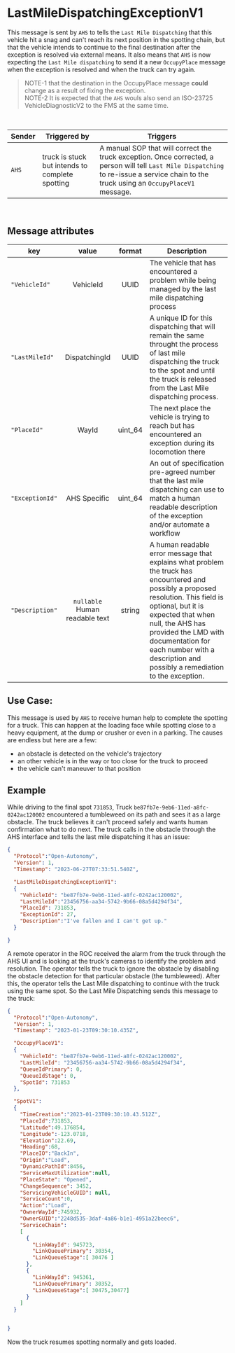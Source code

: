# LastMileDispatchingExceptionV1
This message is sent by `AHS` to tells the `Last Mile Dispatching` that this vehicle hit a snag and can't reach its next position in the spotting chain, but that the vehicle intends to continue to the final destination after the exception is resolved via external means.  It also means that `AHS` is now expecting the `Last Mile dispatching` to send it a new `OccupyPlace` message when the exception is resolved and when the truck can try again.
> NOTE-1 that the destination in the OccupyPlace message **could** change as a result of fixing the exception.<br>
> NOTE-2 It is expected that the `AHS` wouls also send an ISO-23725 VehicleDiagnosticV2 to the FMS at the same time.

<br>

|Sender| Triggered by | Triggers|
|---|---|---|
| `AHS`| truck is stuck but intends to complete spotting | A manual SOP that will correct the truck exception.  Once corrected, a person will tell `Last Mile Dispatching` to re-issue a service chain to the truck using an `OccupyPlaceV1` message. |

<br>

## Message attributes
|key |value |format | Description|
|---|:---:|:---:|---|
|`"VehicleId"`| VehicleId | UUID| The vehicle that has encountered a problem while being managed by the last mile dispatching process|
|`"LastMileId"`| DispatchingId | UUID| A unique ID for this dispatching that will remain the same throught the process of last mile dispatching the truck to the spot and until the truck is released from the Last Mile dispatching process.|
|`"PlaceId"`| WayId| uint_64|The next place the vehicle is trying to reach but has encountered an exception during its locomotion there|
|`"ExceptionId"` | AHS Specific | uint_64 | An out of specification pre-agreed number that the last mile dispatching can use to match a human readable description of the exception and/or automate a workflow |
|`"Description"`|`nullable` Human readable text|string| A human readable error message that explains what problem the truck has encountered and possibly a proposed resolution.  This field is optional, but it is expected that when null, the AHS has provided the LMD with documentation for each number with a description and possibly a remediation to the exception.


## Use Case:
This message is used by `AHS` to receive human help to complete the spotting for a truck.  This can happen at the loading face while spotting close to a heavy equipment, at the dump or crusher or even in a parking.  The causes are endless but here are a few:
* an obstacle is detected on the vehicle's trajectory
* an other vehicle is in the way or too close for the truck to proceed
* the vehicle can't maneuver to that position




## Example
While driving to the final spot `731853`, Truck `be87fb7e-9eb6-11ed-a8fc-0242ac120002` encountered a tumbleweed on its path and sees it as a large obstacle.  The truck believes it can't proceed safely and wants human confirmation what to do next. The truck calls in the obstacle through the AHS interface and tells the last mile dispatching it has an issue:  

```json
{
  "Protocol":"Open-Autonomy",
  "Version": 1,
  "Timestamp": "2023-06-27T07:33:51.540Z",

  "LastMileDispatchingExceptionV1":
  {
    "VehicleId": "be87fb7e-9eb6-11ed-a8fc-0242ac120002",
    "LastMileId":"23456756-aa34-5742-9b66-08a5d4294f34",
    "PlaceId": 731853,
    "ExceptionId": 27,
    "Description":"I've fallen and I can't get up."
  }

}
```

A remote operator in the ROC received the alarm from the truck through the AHS UI and is looking at the truck's cameras to identify the problem and resolution.  The operator tells the truck to ignore the obstacle by disabling the obstacle detection for that particular obstacle (the tumbleweed).  After this, the operator tells the Last Mile dispatching to continue with the truck using the same spot.  So the Last Mile Dispatching sends this message to the truck:


```json
{
  "Protocol":"Open-Autonomy",
  "Version": 1,
  "Timestamp": "2023-01-23T09:30:10.435Z",

  "OccupyPlaceV1":
  {
    "VehicleId": "be87fb7e-9eb6-11ed-a8fc-0242ac120002",
    "LastMileId": "23456756-aa34-5742-9b66-08a5d4294f34",
    "QueueIdPrimary": 0,
    "QueueIdStage": 0,
    "SpotId": 731853
  },

  "SpotV1":
  {
    "TimeCreation":"2023-01-23T09:30:10.43.512Z",
    "PlaceId":731853,
    "Latitude":49.176854,
    "Longitude":-123.0718,
    "Elevation":22.69,
    "Heading":68,
    "PlaceIO":"BackIn",
    "Origin":"Load",
    "DynamicPathId":8456,
    "ServiceMaxUtilization":null,
    "PlaceState": "Opened",
    "ChangeSequence": 3452,
    "ServicingVehicleGUID": null,
    "ServiceCount":0,
    "Action":"Load",
    "OwnerWayId":745932,
    "OwnerGUID":"2248d535-3daf-4a86-b1e1-4951a22beec6",
    "ServiceChain":
    [
      {
        "LinkWayId": 945723,
        "LinkQueuePrimary": 30354,
        "LinkQueueStage":[ 30476 ]
      },
      {
        "LinkWayId": 945361,
        "LinkQueuePrimary": 30352,
        "LinkQueueStage":[ 30475,30477]
      }	   
    ]
  }


}
```

Now the truck resumes spotting normally and gets loaded.
